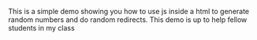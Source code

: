 This is a simple demo showing you how to use js inside a html to generate random numbers and do random redirects. This demo is up to help fellow students in my class